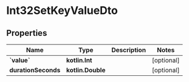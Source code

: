 
# Int32SetKeyValueDto

## Properties
Name | Type | Description | Notes
------------ | ------------- | ------------- | -------------
**&#x60;value&#x60;** | **kotlin.Int** |  |  [optional]
**durationSeconds** | **kotlin.Double** |  |  [optional]



